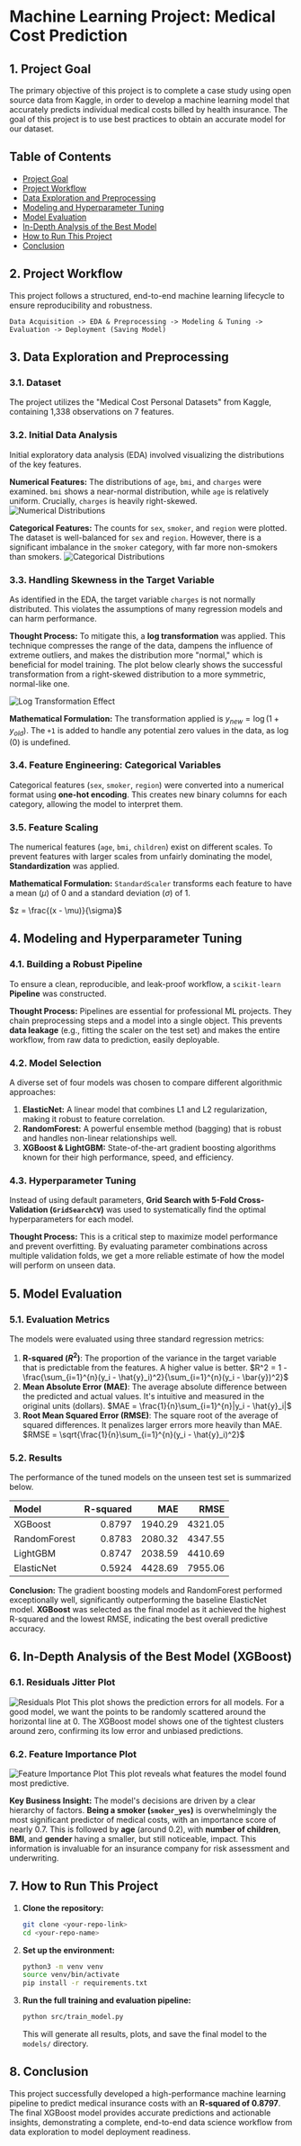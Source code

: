 # Machine Learning Project: Medical Cost Prediction

## 1. Project Goal
The primary objective of this project is to complete a case study using open source data from Kaggle, in order to develop a machine learning model that accurately predicts individual medical costs billed by health insurance. The goal of this project is to use best practices to obtain an accurate model for our dataset.

## Table of Contents
- [Project Goal](#1-project-goal)
- [Project Workflow](#2-project-workflow)
- [Data Exploration and Preprocessing](#3-data-exploration-and-preprocessing)
- [Modeling and Hyperparameter Tuning](#4-modeling-and-hyperparameter-tuning)
- [Model Evaluation](#5-model-evaluation)
- [In-Depth Analysis of the Best Model](#6-in-depth-analysis-of-the-best-model)
- [How to Run This Project](#7-how-to-run-this-project)
- [Conclusion](#8-conclusion)

## 2. Project Workflow
This project follows a structured, end-to-end machine learning lifecycle to ensure reproducibility and robustness.

`Data Acquisition -> EDA & Preprocessing -> Modeling & Tuning -> Evaluation -> Deployment (Saving Model)`

## 3. Data Exploration and Preprocessing

### 3.1. Dataset
The project utilizes the "Medical Cost Personal Datasets" from Kaggle, containing 1,338 observations on 7 features.

### 3.2. Initial Data Analysis
Initial exploratory data analysis (EDA) involved visualizing the distributions of the key features.

**Numerical Features:** The distributions of `age`, `bmi`, and `charges` were examined. `bmi` shows a near-normal distribution, while `age` is relatively uniform. Crucially, `charges` is heavily right-skewed.
![Numerical Distributions](reports/figures/eda_numerical_distributions.png)

**Categorical Features:** The counts for `sex`, `smoker`, and `region` were plotted. The dataset is well-balanced for `sex` and `region`. However, there is a significant imbalance in the `smoker` category, with far more non-smokers than smokers.
![Categorical Distributions](reports/figures/eda_categorical_distributions.png)

### 3.3. Handling Skewness in the Target Variable
As identified in the EDA, the target variable `charges` is not normally distributed. This violates the assumptions of many regression models and can harm performance.

**Thought Process:** To mitigate this, a **log transformation** was applied. This technique compresses the range of the data, dampens the influence of extreme outliers, and makes the distribution more "normal," which is beneficial for model training. The plot below clearly shows the successful transformation from a right-skewed distribution to a more symmetric, normal-like one.

![Log Transformation Effect](reports/figures/eda_log_transformation_effect.png)

**Mathematical Formulation:** The transformation applied is $y_{new} = \log(1 + y_{old})$. The `+1` is added to handle any potential zero values in the data, as $\log(0)$ is undefined.

### 3.4. Feature Engineering: Categorical Variables
Categorical features (`sex`, `smoker`, `region`) were converted into a numerical format using **one-hot encoding**. This creates new binary columns for each category, allowing the model to interpret them.

### 3.5. Feature Scaling
The numerical features (`age`, `bmi`, `children`) exist on different scales. To prevent features with larger scales from unfairly dominating the model, **Standardization** was applied.

**Mathematical Formulation:** `StandardScaler` transforms each feature to have a mean ($\mu$) of 0 and a standard deviation ($\sigma$) of 1.

$z = \frac{(x - \mu)}{\sigma}$

## 4. Modeling and Hyperparameter Tuning

### 4.1. Building a Robust Pipeline
To ensure a clean, reproducible, and leak-proof workflow, a `scikit-learn` **Pipeline** was constructed.

**Thought Process:** Pipelines are essential for professional ML projects. They chain preprocessing steps and a model into a single object. This prevents **data leakage** (e.g., fitting the scaler on the test set) and makes the entire workflow, from raw data to prediction, easily deployable.

### 4.2. Model Selection
A diverse set of four models was chosen to compare different algorithmic approaches:
1.  **ElasticNet:** A linear model that combines L1 and L2 regularization, making it robust to feature correlation.
2.  **RandomForest:** A powerful ensemble method (bagging) that is robust and handles non-linear relationships well.
3.  **XGBoost & LightGBM:** State-of-the-art gradient boosting algorithms known for their high performance, speed, and efficiency.

### 4.3. Hyperparameter Tuning
Instead of using default parameters, **Grid Search with 5-Fold Cross-Validation (`GridSearchCV`)** was used to systematically find the optimal hyperparameters for each model.

**Thought Process:** This is a critical step to maximize model performance and prevent overfitting. By evaluating parameter combinations across multiple validation folds, we get a more reliable estimate of how the model will perform on unseen data.

## 5. Model Evaluation

### 5.1. Evaluation Metrics
The models were evaluated using three standard regression metrics:
1.  **R-squared ($R^2$)**: The proportion of the variance in the target variable that is predictable from the features. A higher value is better.
    $R^2 = 1 - \frac{\sum_{i=1}^{n}(y_i - \hat{y}_i)^2}{\sum_{i=1}^{n}(y_i - \bar{y})^2}$
2.  **Mean Absolute Error (MAE)**: The average absolute difference between the predicted and actual values. It's intuitive and measured in the original units (dollars).
    $MAE = \frac{1}{n}\sum_{i=1}^{n}|y_i - \hat{y}_i|$
3.  **Root Mean Squared Error (RMSE)**: The square root of the average of squared differences. It penalizes larger errors more heavily than MAE.
    $RMSE = \sqrt{\frac{1}{n}\sum_{i=1}^{n}(y_i - \hat{y}_i)^2}$

### 5.2. Results
The performance of the tuned models on the unseen test set is summarized below.

| Model        |   R-squared |      MAE |     RMSE |
|:-------------|------------:|---------:|---------:|
| XGBoost      |      0.8797 |  1940.29 |  4321.05 |
| RandomForest |      0.8783 |  2080.32 |  4347.55 |
| LightGBM     |      0.8747 |  2038.59 |  4410.69 |
| ElasticNet   |      0.5924 |  4428.69 |  7955.06 |

**Conclusion:** The gradient boosting models and RandomForest performed exceptionally well, significantly outperforming the baseline ElasticNet model. **XGBoost** was selected as the final model as it achieved the highest R-squared and the lowest RMSE, indicating the best overall predictive accuracy.

## 6. In-Depth Analysis of the Best Model (XGBoost)

### 6.1. Residuals Jitter Plot
![Residuals Plot](reports/figures/residuals_jitter_plot.png)
This plot shows the prediction errors for all models. For a good model, we want the points to be randomly scattered around the horizontal line at 0. The XGBoost model shows one of the tightest clusters around zero, confirming its low error and unbiased predictions.

### 6.2. Feature Importance Plot
![Feature Importance Plot](reports/figures/feature_importance.png)
This plot reveals what features the model found most predictive.

**Key Business Insight:** The model's decisions are driven by a clear hierarchy of factors. **Being a smoker (`smoker_yes`)** is overwhelmingly the most significant predictor of medical costs, with an importance score of nearly 0.7. This is followed by **age** (around 0.2), with **number of children**, **BMI**, and **gender** having a smaller, but still noticeable, impact. This information is invaluable for an insurance company for risk assessment and underwriting.

## 7. How to Run This Project
1.  **Clone the repository:**
    ```bash
    git clone <your-repo-link>
    cd <your-repo-name>
    ```
2.  **Set up the environment:**
    ```bash
    python3 -m venv venv
    source venv/bin/activate
    pip install -r requirements.txt
    ```
3.  **Run the full training and evaluation pipeline:**
    ```bash
    python src/train_model.py
    ```
    This will generate all results, plots, and save the final model to the `models/` directory.

## 8. Conclusion
This project successfully developed a high-performance machine learning pipeline to predict medical insurance costs with an **R-squared of 0.8797**. The final XGBoost model provides accurate predictions and actionable insights, demonstrating a complete, end-to-end data science workflow from data exploration to model deployment readiness.
